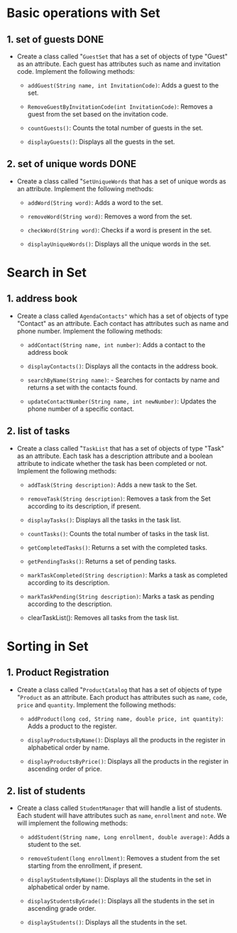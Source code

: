 # Basic operations with Set

## 1. set of guests DONE

- Create a class called "``GuestSet`` that has a set of objects of type "Guest" as an attribute. Each guest has attributes such as name and invitation code. Implement the following methods:

  - ``addGuest(String name, int InvitationCode)``: Adds a guest to the set.

  - ``RemoveGuestByInvitationCode(int InvitationCode)``: Removes a guest from the set based on the invitation code.

  - ``countGuests()``: Counts the total number of guests in the set.

  - ``displayGuests()``: Displays all the guests in the set.

## 2. set of unique words DONE

- Create a class called "``SetUniqueWords`` that has a set of unique words as an attribute. Implement the following methods:

  - ``addWord(String word)``: Adds a word to the set.

  - ``removeWord(String word)``: Removes a word from the set.

  - ``checkWord(String word)``: Checks if a word is present in the set.

  - ``displayUniqueWords()``: Displays all the unique words in the set.

# Search in Set

## 1. address book

- Create a class called ``AgendaContacts"`` which has a set of objects of type "Contact" as an attribute. Each contact has attributes such as name and phone number. Implement the following methods:

  - ``addContact(String name, int number)``: Adds a contact to the address book

  - ``displayContacts()``: Displays all the contacts in the address book.

  - ``searchByName(String name)``: - Searches for contacts by name and returns a set with the contacts found.

  - ``updateContactNumber(String name, int newNumber)``: Updates the phone number of a specific contact.

## 2. list of tasks

- Create a class called "``TaskList`` that has a set of objects of type "Task" as an attribute. Each task has a description attribute and a boolean attribute to indicate whether the task has been completed or not. Implement the following methods:

  - ``addTask(String description)``: Adds a new task to the Set.

  - ``removeTask(String description)``: Removes a task from the Set according to its description, if present.

  - ``displayTasks()``: Displays all the tasks in the task list.

  - ``countTasks()``: Counts the total number of tasks in the task list.

  - ``getCompletedTasks()``: Returns a set with the completed tasks.

  - ``getPendingTasks()``: Returns a set of pending tasks.

  - ``markTaskCompleted(String description)``: Marks a task as completed according to its description.

  - ``markTaskPending(String description)``: Marks a task as pending according to the description.

  - clearTaskList(): Removes all tasks from the task list.

# Sorting in Set

## 1. Product Registration

- Create a class called "``ProductCatalog`` that has a set of objects of type "``Product`` as an attribute. Each product has attributes such as ``name``, ``code``, ``price`` and ``quantity``. Implement the following methods:

  - ``addProduct(long cod, String name, double price, int quantity)``: Adds a product to the register.

  - ``displayProductsByName()``: Displays all the products in the register in alphabetical order by name.

  - ``displayProductsByPrice()``: Displays all the products in the register in ascending order of price.

## 2. list of students

- Create a class called ``StudentManager`` that will handle a list of students. Each student will have attributes such as ``name``, ``enrollment`` and ``note``. We will implement the following methods:

  - ``addStudent(String name, Long enrollment, double average)``: Adds a student to the set.

  - ``removeStudent(long enrollment)``: Removes a student from the set starting from the enrollment, if present.

  - ``displayStudentsByName()``: Displays all the students in the set in alphabetical order by name.

  - ``displayStudentsByGrade()``: Displays all the students in the set in ascending grade order.

  - ``displayStudents()``: Displays all the students in the set.
